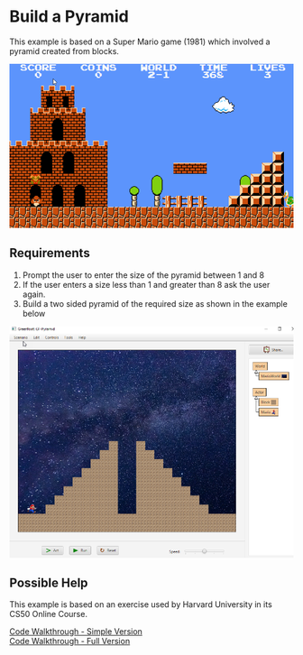 # Build a Pyramid
This example is based on a Super Mario game (1981) which involved a pyramid created from blocks.

![Super Mario Bros](https://github.com/BNU-CO452/Java-Apps/blob/main/images/Mario%2001.png)

## Requirements
1. Prompt the user to enter the size of the pyramid between 1 and 8
2. If the user enters a size less than 1 and greater than 8 ask the user again.
3. Build a two sided pyramid of the required size as shown in the example below

![Expected Output](https://github.com/BNU-CO452/Java-Apps/blob/main/images/Mario%2002.png)

## Possible Help
This example is based on an exercise used by Harvard University in its CS50 Online Course.

[Code Walkthrough - Simple Version](https://cs50.harvard.edu/x/2022/psets/1/mario/less/)     
[Code Walkthrough - Full Version](https://cs50.harvard.edu/x/2022/psets/1/mario/more/)